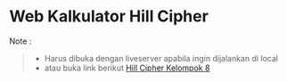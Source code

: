 # **Web Kalkulator Hill Cipher**

Note : 

> - Harus dibuka dengan liveserver apabila ingin dijalankan di local
>- atau buka link berikut [Hill Cipher Kelompok 8](https://hillcipher.invits.co/) 
